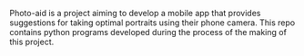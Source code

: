 Photo-aid is a project aiming to develop a mobile app that provides suggestions for taking optimal portraits using their phone camera. This repo contains python programs developed  during the process of the making of this project.
